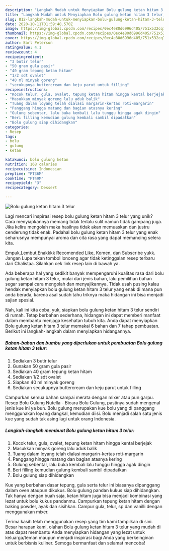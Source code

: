 ```yaml
---
description: "Langkah Mudah untuk Menyiapkan Bolu gulung ketan hitam 3 telur, Lezat Sekali"
title: "Langkah Mudah untuk Menyiapkan Bolu gulung ketan hitam 3 telur, Lezat Sekali"
slug: 812-langkah-mudah-untuk-menyiapkan-bolu-gulung-ketan-hitam-3-telur-lezat-sekali
date: 2020-10-11T01:59:48.570Z
image: https://img-global.cpcdn.com/recipes/0ec4e80d6996d405/751x532cq70/bolu-gulung-ketan-hitam-3-telur-foto-resep-utama.jpg
thumbnail: https://img-global.cpcdn.com/recipes/0ec4e80d6996d405/751x532cq70/bolu-gulung-ketan-hitam-3-telur-foto-resep-utama.jpg
cover: https://img-global.cpcdn.com/recipes/0ec4e80d6996d405/751x532cq70/bolu-gulung-ketan-hitam-3-telur-foto-resep-utama.jpg
author: Earl Peterson
ratingvalue: 4.1
reviewcount: 4
recipeingredient:
- "3 butir telur"
- "50 gram gula pasir"
- "40 gram tepung ketan hitam"
- "1/2 sdt ovalet"
- "40 ml minyak goreng"
- "secukupnya buttercream dan keju parut untuk filling"
recipeinstructions:
- "Kocok telur, gula, ovalet, tepung ketan hitam hingga kental berjejak"
- "Masukkan minyak goreng lalu aduk balik"
- "Tuang dalam loyang telah dialasi margarin-kertas roti-margarin"
- "Panggang hingga matang dan bagian atasnya kering"
- "Gulung sebentar, lalu buka kembali lalu tunggu hingga agak dingin"
- "Beri filling kemudian gulung kembali sambil dipadatkan"
- "Bolu gulung siap dihidangkan"
categories:
- Resep
tags:
- bolu
- gulung
- ketan

katakunci: bolu gulung ketan 
nutrition: 168 calories
recipecuisine: Indonesian
preptime: "PT36M"
cooktime: "PT49M"
recipeyield: "3"
recipecategory: Dessert

---
```



![Bolu gulung ketan hitam 3 telur](https://img-global.cpcdn.com/recipes/0ec4e80d6996d405/751x532cq70/bolu-gulung-ketan-hitam-3-telur-foto-resep-utama.jpg)

Lagi mencari inspirasi resep bolu gulung ketan hitam 3 telur yang unik? Cara menyiapkannya memang tidak terlalu sulit namun tidak gampang juga. Jika keliru mengolah maka hasilnya tidak akan memuaskan dan justru cenderung tidak enak. Padahal bolu gulung ketan hitam 3 telur yang enak seharusnya mempunyai aroma dan cita rasa yang dapat memancing selera kita.

Empuk,Lembut,Enakkkk Recomended Like, Komen, dan Subscribe yukk. Jangan Lupa tekan tombol lonceng agar tidak ketinggalan resep terbaru dari Chalistaa. Silahkan cek link resep lain di bawah ya.

Ada beberapa hal yang sedikit banyak mempengaruhi kualitas rasa dari bolu gulung ketan hitam 3 telur, mulai dari jenis bahan, lalu pemilihan bahan segar sampai cara mengolah dan menyajikannya. Tidak usah pusing kalau hendak menyiapkan bolu gulung ketan hitam 3 telur yang enak di mana pun anda berada, karena asal sudah tahu triknya maka hidangan ini bisa menjadi sajian spesial.


Nah, kali ini kita coba, yuk, siapkan bolu gulung ketan hitam 3 telur sendiri di rumah. Tetap berbahan sederhana, hidangan ini dapat memberi manfaat dalam membantu menjaga kesehatan tubuh kita. Anda dapat menyiapkan Bolu gulung ketan hitam 3 telur memakai 6 bahan dan 7 tahap pembuatan. Berikut ini langkah-langkah dalam menyiapkan hidangannya.

<!--inarticleads1-->

##### Bahan-bahan dan bumbu yang diperlukan untuk pembuatan Bolu gulung ketan hitam 3 telur:

1. Sediakan 3 butir telur
1. Gunakan 50 gram gula pasir
1. Sediakan 40 gram tepung ketan hitam
1. Sediakan 1/2 sdt ovalet
1. Siapkan 40 ml minyak goreng
1. Sediakan secukupnya buttercream dan keju parut untuk filling


Campurkan semua bahan sampai merata dengan mixer atau pun garpu. Resep Bolu Gulung Nutella - Bicara Bolu Gulung, pastinya sudah mengenal jenis kue ini ya bun. Bolu gulung merupakan kue bolu yang di panggang menggunakan loyang dangkal, kemudian diisi. Bolu menjadi salah satu jenis kue yang sudah tak asing lagi untuk orang Indonesia. 

<!--inarticleads2-->

##### Langkah-langkah membuat Bolu gulung ketan hitam 3 telur:

1. Kocok telur, gula, ovalet, tepung ketan hitam hingga kental berjejak
1. Masukkan minyak goreng lalu aduk balik
1. Tuang dalam loyang telah dialasi margarin-kertas roti-margarin
1. Panggang hingga matang dan bagian atasnya kering
1. Gulung sebentar, lalu buka kembali lalu tunggu hingga agak dingin
1. Beri filling kemudian gulung kembali sambil dipadatkan
1. Bolu gulung siap dihidangkan


Kue yang berbahan dasar tepung, gula serta telur ini biasanya dipanggang dalam oven ataupun dikukus. Bolu gulung pandan kukus siap dihidangkan. Tak hanya dengan buah saja, ketan hitam juga bisa menjadi kombinasi yang lezat untuk bolu kukus pandanmu. Campurkan tepung ketan hitam dengan baking powder, ayak dan sisihkan. Campur gula, telur, sp dan vanilli dengan menggunakan mixer. 

Terima kasih telah menggunakan resep yang tim kami tampilkan di sini. Besar harapan kami, olahan Bolu gulung ketan hitam 3 telur yang mudah di atas dapat membantu Anda menyiapkan hidangan yang lezat untuk keluarga/teman maupun menjadi inspirasi bagi Anda yang berkeinginan untuk berbisnis kuliner. Semoga bermanfaat dan selamat mencoba!
